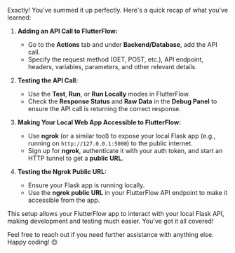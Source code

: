 Exactly! You've summed it up perfectly. Here's a quick recap of what you've learned:

1. **Adding an API Call to FlutterFlow:**
   - Go to the **Actions** tab and under **Backend/Database**, add the API call.
   - Specify the request method (GET, POST, etc.), API endpoint, headers, variables, parameters, and other relevant details.

2. **Testing the API Call:**
   - Use the **Test**, **Run**, or **Run Locally** modes in FlutterFlow.
   - Check the **Response Status** and **Raw Data** in the **Debug Panel** to ensure the API call is returning the correct response.

3. **Making Your Local Web App Accessible to FlutterFlow:**
   - Use **ngrok** (or a similar tool) to expose your local Flask app (e.g., running on `http://127.0.0.1:5000`) to the public internet.
   - Sign up for **ngrok**, authenticate it with your auth token, and start an HTTP tunnel to get a **public URL**.

4. **Testing the Ngrok Public URL:**
   - Ensure your Flask app is running locally.
   - Use the **ngrok public URL** in your FlutterFlow API endpoint to make it accessible from the app.

This setup allows your FlutterFlow app to interact with your local Flask API, making development and testing much easier. You've got it all covered!

Feel free to reach out if you need further assistance with anything else. Happy coding! 😊

